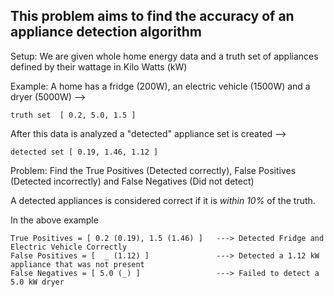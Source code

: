 ## This problem aims to find the accuracy of an appliance detection algorithm

Setup:
We are given whole home energy data and a truth set of appliances defined by their wattage in Kilo Watts (kW)

Example:
A home has a fridge (200W), an electric vehicle (1500W) and a dryer (5000W) --> 
```
truth set  [ 0.2, 5.0, 1.5 ]
```
After this data is analyzed a "detected" appliance set is created --> 
```
detected set [ 0.19, 1.46, 1.12 ]
```

Problem:
Find the True Positives (Detected correctly), False Positives (Detected incorrectly) and
False Negatives (Did not detect)

A detected appliances is considered correct if it is *within 10%* of the truth.

In the above example 
```
True Positives = [ 0.2 (0.19), 1.5 (1.46) ]   ---> Detected Fridge and Electric Vehicle Correctly
False Positives = [  _ (1.12) ]               ---> Detected a 1.12 kW appliance that was not present
False Negatives = [ 5.0 (_) ]                 ---> Failed to detect a 5.0 kW dryer
```